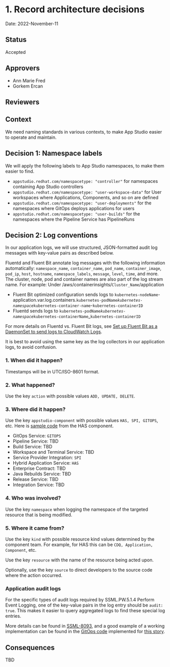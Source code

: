 # 1. Record architecture decisions

Date: 2022-November-11

## Status

Accepted

## Approvers

* Ann Marie Fred
* Gorkem Ercan

## Reviewers

## Context

We need naming standards in various contexts, to make App Studio easier to operate and maintain.

## Decision 1: Namespace labels

We will apply the following labels to App Studio namespaces, to make them easier to find.

- `appstudio.redhat.com/namespacetype: "controller"` for namespaces containing App Studio controllers
- `appstudio.redhat.com/namespacetype: "user-workspace-data"` for User workspaces where Applications, Components, and so on are defined
- `appstudio.redhat.com/namespacetype: "user-deployments"` for the namespaces where GitOps deploys applications for users
- `appstudio.redhat.com/namespacetype: "user-builds"` for the namespaces where the Pipeline Service has PipelineRuns

## Decision 2: Log conventions

In our application logs, we will use structured, JSON-formatted audit log messages with key-value pairs as described below.

Fluentd and Fluent Bit annotate log messages with the following information automatically: `namespace_name`, `container_name`, `pod_name`, `container_image`, `pod_ip`, `host`, `hostname`, `namespace_labels`, `message`, `level`, `time`, and more. The cluster, node, pod and container names are also part of the log stream name.  For example:
  Under /aws/containerinsights/`Cluster_Name`/application
  - Fluent Bit optimized configuration sends logs to `kubernetes-nodeName`-application.var.log.containers.`kubernetes-podName`_`kubernetes-namespace`_`kubernetes-container-name`-`kubernetes-containerID`
  - Fluentd sends logs to `kubernetes-podName`_`kubernetes-namespace`_`kubernetes-containerName`_`kubernetes-containerID`

For more details on Fluentd vs. Fluent Bit logs, see [Set up Fluent Bit as a DaemonSet to send logs to CloudWatch Logs](https://docs.aws.amazon.com/AmazonCloudWatch/latest/monitoring/Container-Insights-setup-logs-FluentBit.html).

It is best to avoid using the same key as the log collectors in our application logs, to avoid confusion.

### 1. When did it happen? 

Timestamps will be in UTC/ISO-8601 format.

### 2. What happened?

Use the key `action` with possible values `ADD, UPDATE, DELETE`.

### 3. Where did it happen?

Use the key `appstudio-component` with possible values `HAS, SPI, GITOPS`, etc. Here is [sample code](https://github.com/redhat-appstudio/application-service/blob/9f25d1f6832568598c718423b1e2f7d9161ad790/controllers/component_controller.go#L549) from the HAS component.

- GitOps Service: `GITOPS`
- Pipeline Service: TBD
- Build Service: TBD
- Workspace and Terminal Service: TBD
- Service Provider Integration: `SPI`
- Hybrid Application Service: `HAS`
- Enterprise Contract: TBD
- Java Rebuilds Service: TBD
- Release Service: TBD
- Integration Service: TBD

### 4. Who was involved?

Use the key `namespace` when logging the namespace of the targeted resource that is being modified.

### 5. Where it came from? 

Use the key `kind` with possible resource kind values determined by the component team.  For example, for HAS this can be `CDQ, Application, Component`, etc. 

Use the key `resource` with the name of the resource being acted upon.

Optionally, use the key `source` to direct developers to the source code where the action occurred. 

### Application audit logs

For the specific types of audit logs required by SSML.PW.5.1.4 Perform Event Logging, one of the key-value pairs in the log entry should be `audit: true`. This makes it easier to query aggregated logs to find these special log entries.

More details can be found in [SSML-8093](https://issues.redhat.com/browse/SSML-8093), and a good example of a working implementation can be found in the [GitOps code](https://github.com/redhat-appstudio/managed-gitops/blob/c962ae99ec50e273c8cdf90d8f3a07f7a8944dc5/backend-shared/util/log.go#L28) implemented for [this story](https://issues.redhat.com/browse/GITOPSRVCE-186).

## Consequences

TBD
